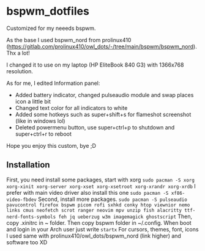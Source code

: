 # bspwm_dotfiles
 Customized for my neeeds bspwm.


As the base I used bspwm_nord from prolinux410 (https://gitlab.com/prolinux410/owl_dots/-/tree/main/bspwm/bspwm_nord). Thx a lot!

I changed it to use on my laptop (HP EliteBook 840 G3) with 1366x768 resolution.

As for me, I edited Information panel:
- Added battery indicator, changed pulseaudio module and swap places icon a little bit
- Changed text color for all indicators to white
- Added some hotkeys such as super+shift+s for flameshot screenshot (like in windows lol)
- Deleted powermenu button, use super+ctrl+p to shutdown and super+ctrl+r to reboot

Hope you enjoy this custom, bye ;D

## Installation
First, you need install some packages, start with xorg
```sudo pacman -S xorg xorg-xinit xorg-server xorg-xset xorg-xsetroot xorg-xrandr xorg-xrdb```
I prefer with main video driver also install this one
```sudo pacman -S xf86-video-fbdev```
Second, install more packages.
```sudo pacman -S pulseaudio pavucontrol firefox bspwm picom rofi sxhkd conky htop viewnior nemo links cmus neofetch scrot ranger neovim mpv unzip fish alacritty ttf-nerd-fonts-symbols feh jq ueberzug w3m imagemagick ghostscript```
Then, copy .xinitrc in ~ folder. Then copy bspwm folder in ~/.config.
When boot and login in your Arch user just write 
```startx```
For cursors, themes, font, icons I used same with prolinux410/owl_dots/bspwm_nord (link higher) and software too XD
